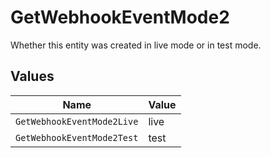 # GetWebhookEventMode2

Whether this entity was created in live mode or in test mode.


## Values

| Name                       | Value                      |
| -------------------------- | -------------------------- |
| `GetWebhookEventMode2Live` | live                       |
| `GetWebhookEventMode2Test` | test                       |